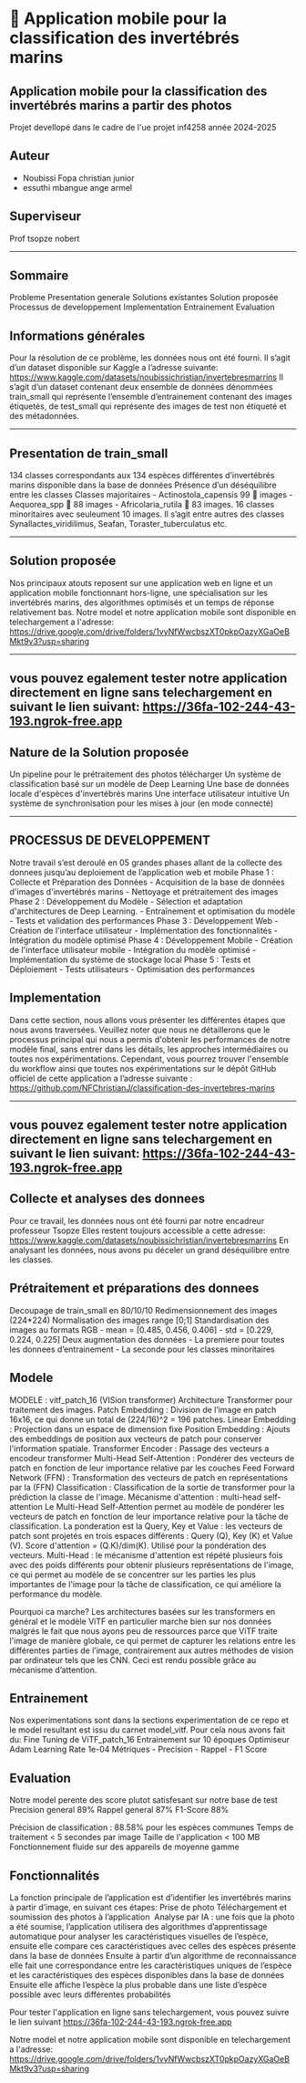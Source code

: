 # 🐚 Application mobile pour la classification des invertébrés marins


## Application mobile pour la classification des invertébrés marins a partir des photos

Projet devellopé dans le cadre de l'ue projet inf4258 année 2024-2025
## Auteur 
- Noubissi Fopa christian junior
- essuthi mbangue ange armel

## Superviseur 
Prof tsopze nobert

---

## Sommaire
Probleme
Presentation generale
Solutions existantes
Solution proposée
Processus de developpement
Implementation
Entrainement
Evaluation


## Informations générales
Pour la résolution de ce problème, les données nous ont été fourni. Il s’agit d’un dataset disponible sur Kaggle a l’adresse suivante: https://www.kaggle.com/datasets/noubissichristian/invertebresmarrins
Il s’agit d’un dataset contenant deux ensemble de données dénommées train_small qui représente l’ensemble d’entrainement contenant des images étiquetés, de test_small qui représente des images de test non étiqueté et des métadonnées.

---


## Presentation de train_small
134 classes correspondants aux 134 espèces différentes d’invertébrés marins disponible dans la base de données
Présence d’un déséquilibre entre les classes
Classes majoritaires 
	- Actinostola_capensis 99  images 
	- Aequorea_spp  88 images 
	- Africolaria_rutila   83 images. 
16 classes minoritaires avec seuleument 10 images. Il s’agit entre autres des classes Synallactes_viridilimus, Seafan, Toraster_tuberculatus etc.

---


## Solution proposée
Nos principaux atouts reposent sur une application web en ligne et un application mobile fonctionnant hors-ligne, une spécialisation sur les invertébrés marins, des algorithmes optimisés et un temps de réponse relativement bas.
Notre model et notre application mobile sont disponible en telechargement a l'adresse:
https://drive.google.com/drive/folders/1vyNfWwcbszXT0pkpOazyXGaOeBMkt9v3?usp=sharing

---

vous pouvez egalement tester notre application directement en ligne sans telechargement en suivant le lien suivant:
https://36fa-102-244-43-193.ngrok-free.app
---

## Nature de la Solution proposée
Un pipeline pour le prétraitement des photos télécharger 
Un système de classification basé sur un modèle de Deep Learning
Une base de données locale d'espèces d'invertébrés marins
Une interface utilisateur intuitive
Un système de synchronisation pour les mises à jour (en mode connecté)


---

## PROCESSUS DE DEVELOPPEMENT
Notre travail s’est deroulé en 05 grandes phases allant de la collecte des donnees jusqu’au deploiement de l’application web et mobile
Phase 1 : Collecte et Préparation des Données
	- Acquisition de la base de données d'images d'invertébrés marins
	- Nettoyage et prétraitement des images
Phase 2 : Développement du Modèle
	- Sélection et adaptation d'architectures de Deep Learning.
	- Entraînement et optimisation du modèle
	- Tests et validation des performances
Phase 3 : Développement Web
	- Création de l'interface utilisateur
	- Implémentation des fonctionnalités
	- Intégration du modèle optimisé
Phase 4 : Développement Mobile
	- Création de l'interface utilisateur mobile
	- Intégration du modèle optimisé
	- Implémentation du système de stockage local
Phase 5 : Tests et Déploiement
	- Tests utilisateurs
	- Optimisation des performances


## Implementation
Dans cette section, nous allons vous présenter les différentes étapes que nous avons traversées. 
Veuillez noter que nous ne détaillerons que le processus principal qui nous a permis d'obtenir les performances de notre modèle final, sans entrer dans les détails, les approches intermédiaires ou toutes nos expérimentations. 
Cependant, vous pourrez trouver l'ensemble du workflow ainsi que toutes nos expérimentations sur le dépôt GitHub officiel de cette application a l’adresse suivante : https://github.com/NFChristianJ/classification-des-invertebres-marins

---
vous pouvez egalement tester notre application directement en ligne sans telechargement en suivant le lien suivant:
https://36fa-102-244-43-193.ngrok-free.app
---

## Collecte et analyses des donnees
Pour ce travail, les données nous ont été fourni par notre encadreur professeur Tsopze
Elles restent toujours accessible a cette adresse: https://www.kaggle.com/datasets/noubissichristian/invertebresmarrins
En analysant les données, nous avons pu déceler un grand déséquilibre entre les classes.


## Prétraitement et préparations des donnees
Decoupage de train_small en 80/10/10
Redimensionnement des images (224*224)
Normalisation des images range [0;1]
Standardisation des images au formats RGB 
	- mean = [0.485, 0.456, 0.406]
	- std = [0.229, 0.224, 0.225]
Deux augmentation des données
	- La premiere pour toutes les donnees d’entrainement
	- La seconde pour les classes minoritaires

## Modele
MODELE : vitf_patch_16 (VISion transformer)
Architecture Transformer pour traitement des images. 
Patch Embedding : Division de l’image en patch 16x16, ce qui donne un total de (224/16)^2 = 196 patches.
Linear Embedding : Projection dans un espace de dimension fixe
Position Embedding : Ajouts des embeddings de position aux vecteurs de patch pour conserver l'information spatiale.
Transformer Encoder : Passage des vecteurs a encodeur transformer
Multi-Head Self-Attention : Pondérer des vecteurs de patch en fonction de leur importance relative par les couches
Feed Forward Network (FFN) : Transformation des vecteurs de patch en représentations par la (FFN)
Classification : Classification de la sortie de transformer pour la prédiction la classe de l'image.
Mécanisme d'attention : multi-head self-attention
Le Multi-Head Self-Attention permet au modèle de pondérer les vecteurs de patch en fonction de leur importance relative pour la tâche de classification.
La ponderation est la Query, Key et Value : les vecteurs de patch sont projetés en trois espaces différents : Query (Q), Key (K) et Value (V).
Score d'attention = (Q.K)/dim(K). Utilisé pour la pondération des vecteurs.
Multi-Head : le mécanisme d'attention est répété plusieurs fois avec des poids différents pour obtenir plusieurs représentations de l'image, ce qui permet au modèle de se concentrer sur les parties les plus importantes de l'image pour la tâche de classification, ce qui améliore la performance du modèle.

Pourquoi ca marche?
Les architectures basées sur les transformers en général et le modèle ViTF en particulier marche bien sur nos données malgrés le fait que nous ayons peu de ressources parce que ViTF traite l'image de manière globale, ce qui permet de capturer les relations entre les différentes parties de l’image, contrairement aux autres méthodes de vision par ordinateur tels que les CNN. Ceci est rendu possible grâce au mécanisme d’attention.


## Entrainement 
Nos experimentations sont dans la sections experimentation de ce repo et le model resultant est issu du carnet model_vitf. Pour cela nous avons fait du:
Fine Tuning de ViTF_patch_16
Entrainement sur 10 époques
Optimiseur Adam
Learning Rate 1e-04
Métriques
	- Precision
	- Rappel
	- F1 Score


## Evaluation
Notre model perente des score plutot satisfesant sur notre base de test
Precision general 89%
Rappel general 87%
F1-Score 88%

Précision de classification : 88.58% pour les espèces communes
Temps de traitement < 5 secondes par image
Taille de l'application < 100 MB
Fonctionnement fluide sur des appareils de moyenne gamme


## Fonctionnalités
La fonction principale de l’application est d’identifier les invertébrés marins à partir d’image, en suivant ces étapes:
Prise de photo
Téléchargement et soumission des photos à l’application 
Analyse par IA : une fois que la photo a été soumise, l’application utilisera des algorithmes d’apprentissage automatique pour analyser les caractéristiques visuelles de l’espèce, ensuite elle compare ces caractéristiques avec celles des espèces présente dans la base de données
Ensuite à partir d’un algorithme de reconnaissance elle fait une correspondance entre les caractéristiques uniques de l’espèce et les caractéristiques des espèces disponibles dans la base de données
Ensuite elle affiche l’espèce la plus probable dans une liste d’espèce possible avec leurs différentes probabilités

Pour tester l'application en ligne sans telechargement, vous pouvez suivre le lien suivant 
https://36fa-102-244-43-193.ngrok-free.app

Notre model et notre application mobile sont disponible en telechargement a l'adresse:
https://drive.google.com/drive/folders/1vyNfWwcbszXT0pkpOazyXGaOeBMkt9v3?usp=sharing
